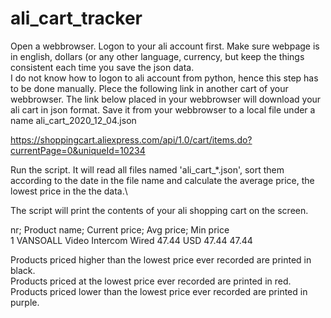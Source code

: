 # ali_cart_tracker

Open a webbrowser. Logon to your ali account first. Make sure webpage is in english, dollars (or any other language, currency, but keep the things consistent each time you save the json data.\
I do not know how to logon to ali account from python, hence this step has to be done manually.
Plece the following link in another cart of your webbrowser. The link below placed in your webbrowser will download your ali cart in json format.
Save it from your webbrowser to a local file under a name ali_cart_2020_12_04.json

https://shoppingcart.aliexpress.com/api/1.0/cart/items.do?currentPage=0&uniqueId=10234

Run the script. It will read all files named 'ali_cart_*.json', sort them according to the date in the file name and calculate the average price, the lowest price in the the data.\

The script will print the contents of your ali shopping cart on the screen.

nr;      Product name;                             Current price;  Avg price;  Min price\
1        VANSOALL Video Intercom Wired           47.44   USD     47.44   47.44

Products priced higher than the lowest price ever recorded are printed in black.\
Products priced at the lowest price ever recorded are printed in red.\
Products priced lower than the lowest price ever recorded are printed in purple.
